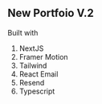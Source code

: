 ## New Portfoio V.2

Built with

1. NextJS
2. Framer Motion
3. Tailwind
4. React Email
5. Resend
6. Typescript
